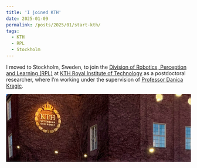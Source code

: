 ```yaml
---
title: 'I joined KTH'
date: 2025-01-09
permalink: /posts/2025/01/start-kth/
tags:
  - KTH
  - RPL
  - Stockholm
---
```


I moved to Stockholm, Sweden, to join the [Division of Robotics, Perception and Learning (RPL)](https://www.kth.se/is/rpl) at [KTH Royal Institute of Technology](https://www.kth.se/en) as a postdoctoral researcher, where I’m working under the supervision of [Professor Danica Kragic](https://www.kth.se/profile/dani).

<img src="/images/kth-start.jpeg" width="700px" alt="KTH">
